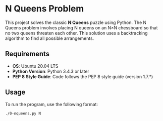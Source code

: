 # N Queens Problem

This project solves the classic **N Queens** puzzle using Python. The N Queens problem involves placing N queens on an N×N chessboard so that no two queens threaten each other. This solution uses a backtracking algorithm to find all possible arrangements.

## Requirements

- **OS**: Ubuntu 20.04 LTS
- **Python Version**: Python 3.4.3 or later
- **PEP 8 Style Guide**: Code follows the PEP 8 style guide (version 1.7.*)

## Usage

To run the program, use the following format:

```bash
./0-nqueens.py N

